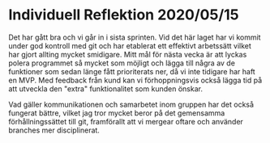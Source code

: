 # Individuell Reflektion 2020/05/15

Det har gått bra och vi går in i sista sprinten. Vid det här laget har vi kommit under god kontroll med git och har etablerat ett effektivt arbetssätt vilket har gjort allting mycket smidigare. Mitt mål för nästa vecka är att lyckas polera programmet så mycket som möjligt och lägga till några av de funktioner som sedan länge fått prioriterats ner, då vi inte tidigare har haft en MVP. Med feedback från kund kan vi förhoppningsvis också lägga tid på att utveckla den "extra" funktionalitet som kunden önskar.

Vad gäller kommunikationen och samarbetet inom gruppen har det också fungerat bättre, vilket jag tror mycket beror på det gemensamma förhållningssättet till git, framförallt att vi mergear oftare och använder branches mer disciplinerat.
